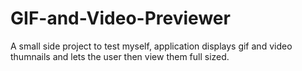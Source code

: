 # GIF-and-Video-Previewer
A small side project to test myself, application displays gif and video thumnails and lets the user then view them full sized.

